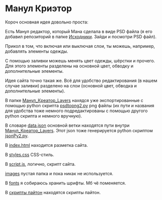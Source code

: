 # Манул Криэтор

Короч основная идея довольно проста:

Есть Манул редактор, который Мана сделала в виде PSD файла (я его добавил репозиторий в папке 
[Исходники](https://github.com/RumyaArt/-Manul-Creator/tree/main/%D0%98%D1%81%D1%85%D0%BE%D0%B4%D0%BD%D0%B8%D0%BA%D0%B8). Зайди и посмотри PSD файл). 

Прикол в том, что включая или выключая слои, ты можешь, например, добавлять элементы одежды.

С помощью заливки можешь менять цвет одежды, шёрстки и прочего. Для этого элементы разделены на основной цвет, обводку и дополнительные элементы.

Идея сайта точно такая же. Всё для удобство редактирования (в нашем случае заливки) разделено на слои (основной цвет, обводка и дополнительные элементы).

В папке [Манул_Креатор_Layers](https://github.com/RumyaArt/-Manul-Creator/tree/main/%D0%9C%D0%B0%D0%BD%D1%83%D0%BB_%D0%9A%D1%80%D0%B5%D0%B0%D1%82%D0%BE%D1%80_layers) 
нахядся уже экспортированные с помощью python скрипта [psdtopng2.py](https://github.com/RumyaArt/-Manul-Creator/blob/main/%D1%81%D0%BA%D1%80%D0%B8%D0%BF%D1%82%D1%8B%20%D0%BF%D0%B0%D0%B9%D1%82%D0%BE%D0%BD/psdtopng2.py) png файлы 
(их пути и названия для удобства тоже немного подредактированы с помощью другого python скрипта и немного вручную).

В словаре [data.json](https://github.com/RumyaArt/-Manul-Creator/blob/main/data.json) основной ветки находятся пути внутри [Манул_Креатор_Layers](https://github.com/RumyaArt/-Manul-Creator/tree/main/%D0%9C%D0%B0%D0%BD%D1%83%D0%BB_%D0%9A%D1%80%D0%B5%D0%B0%D1%82%D0%BE%D1%80_layers). Этот json тоже генерируется python скриптом [jsonPy2.py](https://github.com/RumyaArt/-Manul-Creator/blob/main/jsonPy2.py).

В [index.html](https://github.com/RumyaArt/-Manul-Creator/blob/main/index.html) находится разметка сайта.

В [styles.css](https://github.com/RumyaArt/-Manul-Creator/blob/main/styles.css) CSS-стиль.

В [script.js](https://github.com/RumyaArt/-Manul-Creator/blob/main/script.js), логично, скрипт сайта.

[images](https://github.com/RumyaArt/-Manul-Creator/tree/main/images) пустая папка и пока никак не используется.

В [fonts](https://github.com/RumyaArt/-Manul-Creator/tree/main/fonts) я собираюсь хранить шрифты. Мб чё поменяется.

В [скрипты пайтон](https://github.com/RumyaArt/-Manul-Creator/tree/main/%D1%81%D0%BA%D1%80%D0%B8%D0%BF%D1%82%D1%8B%20%D0%BF%D0%B0%D0%B9%D1%82%D0%BE%D0%BD) находятся скрипты пайтон.
